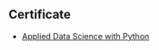 ## Certificate
* [Applied Data Science with Python](https://coursera.org/share/cd71948146001237537f5cf2858367c3)